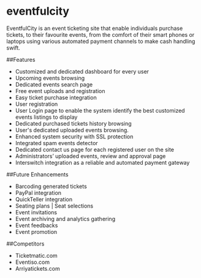 # eventfulcity
EventfulCity is an event ticketing site that enable individuals purchase tickets, to their favourite events, from the comfort of their smart phones or laptops using various automated payment channels to make cash handling swift.

##Features
* Customized and dedicated dashboard for every user
* Upcoming events browsing
* Dedicated events search page
* Free event uploads and registration
* Easy ticket purchase integration
* User registration
* User Login page to enable the system identify the best customized events listings to display
* Dedicated purchased tickets history browsing
* User's dedicated uploaded events browsing.
* Enhanced system security with SSL protection
* Integrated spam events detector
* Dedicated contact us page for each registered user on the site
* Administrators’ uploaded events, review and approval page
* Interswitch integration as a reliable and automated payment gateway
 
##Future Enhancements
* Barcoding generated tickets
* PayPal integration
* QuickTeller integration
* Seating plans | Seat selections
* Event invitations
* Event archiving and analytics gathering
* Event feedbacks
* Event promotion

##Competitors
* Ticketmatic.com
* Eventiso.com
* Arriyatickets.com
 
